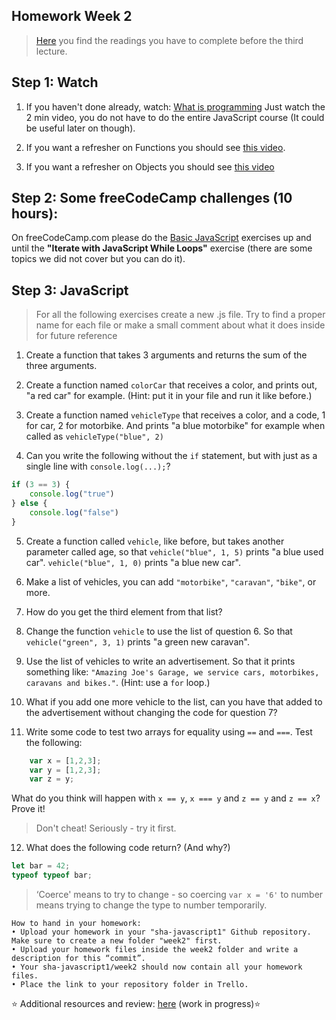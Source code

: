 ## Homework Week 2

>[Here](https://github.com/SocialHackersCodeSchool/JavaScript/tree/master/Week2/README.md) you find the readings you have to complete before the third lecture.

## Step 1: Watch

1. If you haven't done already, watch: [What is programming](https://www.khanacademy.org/computing/computer-programming/programming/intro-to-programming/v/programming-intro) Just watch the 2 min video, you do not have to do the entire JavaScript course (It could be useful later on though). 

2. If you want a refresher on Functions you should see [this video](https://www.youtube.com/watch?v=5nuqALOHN1M).

3. If you want a refresher on Objects you should see [this video](https://www.youtube.com/watch?v=mgwiCUpuCxA)

## Step 2: **Some freeCodeCamp challenges (10 hours):**

On freeCodeCamp.com please do the [Basic JavaScript](https://www.freecodecamp.org/map) exercises up and until the __"Iterate with JavaScript While Loops"__ exercise (there are some topics we did not cover but you can do it).

## Step 3: JavaScript
> For all the following exercises create a new .js file. Try to find a proper name for each file or make a small comment about what it does inside for future reference

1. Create a function that takes 3 arguments and returns the sum of the three arguments.

2. Create a function named `colorCar` that receives a color, and prints out, "a red car" for example. (Hint: put it in your file and run it like before.)

3. Create a function named `vehicleType` that receives a color, and a code, 1 for car, 2 for motorbike. And prints "a blue motorbike" for example when called as `vehicleType("blue", 2)`

4. Can you write the following without the `if` statement, but with just as a single line with `console.log(...);`?
```js
if (3 == 3) {
    console.log("true")
} else {
    console.log("false")
}
```

5. Create a function called `vehicle`, like before, but takes another parameter called age, so that 
    `vehicle("blue", 1, 5)` prints "a blue used car".
    `vehicle("blue", 1, 0)` prints "a blue new car".

6. Make a list of vehicles, you can add `"motorbike"`, `"caravan"`, `"bike"`, or more.

7. How do you get the third element from that list?

8. Change the function `vehicle` to use the list of question 6. So that `vehicle("green", 3, 1)` prints "a green new caravan".

9. Use the list of vehicles to write an advertisement. So that it prints something like: `"Amazing Joe's Garage, we service cars, motorbikes, caravans and bikes."`. (Hint: use a `for` loop.)

10. What if you add one more vehicle to the list, can you have that added to the advertisement without changing the code for question 7?

11. Write some code to test two arrays for equality using `==` and `===`. Test the following:
    
```js
    var x = [1,2,3];
    var y = [1,2,3];
    var z = y;
```

What do you think will happen with `x == y`, `x === y` and `z == y` and `z == x`? Prove it!
    
> Don't cheat! Seriously - try it first.

12. What does the following code return? (And why?)
```js
let bar = 42; 
typeof typeof bar;
```

 
> ‘Coerce' means to try to change - so coercing `var x = '6'` to number means trying to change the type to number temporarily. 

```
How to hand in your homework:
• Upload your homework in your "sha-javascript1" Github repository. Make sure to create a new folder "week2" first. 
• Upload your homework files inside the week2 folder and write a description for this “commit”.
• Your sha-javascript1/week2 should now contain all your homework files.
• Place the link to your repository folder in Trello.
```

:star: Additional resources and review: [here](https://github.com/SocialHackersCodeSchool/JavaScript/tree/master/Week2/REVIEW.md) (work in progress):star:

